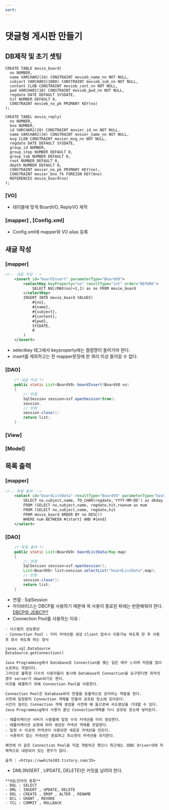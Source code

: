 ```yaml
---
sort:
---
```


# 댓글형 게시판 만들기


## DB제작 및 초기 셋팅

```
CREATE TABLE movie_board(
  no NUMBER,
  name VARCHAR2(34) CONSTRAINT movieb_name_nn NOT NULL,
  subject VARCHAR2(1000) CONSTRAINT movieb_sub_nn NOT NULL,
  content CLOB CONSTRAINT movieb_cont_nn NOT NULL,
  pwd VARCHAR2(10) CONSTRAINT movieb_pwd_nn NOT NULL,
  regdate DATE DEFAULT SYSDATE,
  hit NUMBER DEFAULT 0,
  CONSTRAINT movieb_no_pk PRIMARY KEY(no)
);

CREATE TABEL movie_reply(
  no NUMBER,
  bno NUMBER,
  id VARCHAR2(20) CONSTRAINT movier_id_nn NOT NULL,
  name VARCHAR2(34) CONSTRAINT mvoier_name_nn NOT NULL,
  msg CLOB CONSTRAINT movier_msg_nn NOT NULL,
  regdate DATE DEFAULT SYSDATE,
  group_id NUMBER,
  group_step NUMBER DEFAULT 0,
  group_tab NUMBER DEFAULT 0,
  root NUMBER DEFAULT 0,
  depth NUMBER DEFAULT 0,
  CONSTRAINT movier_no_pk PRIMARY KEY(no),
  CONSTRAINT movier_bno_fk FOREIGN KEY(bno)
  REFERENCES movie_board(no)
);
```

### [VO]
- 테이블에 맞게 BoardVO, ReplyVO 제작


### [mapper] , [Config.xml]
- Config.xml에 mapper와 VO alias 등록

## 새글 작성
### [mapper]

```xml 
<!-- 새글 작성 -->
	<insert id="boardInsert" parameterType="BoardVO">
		<selectKey keyProperty="no" resultType="int" order="BEFORE">
			SELECT NVL(MAX(no)+1,1) as no FROM movie_board
		</selectKey>
		INSERT INTO movie_board VALUES(
			#{no},
			#{name},
			#{subject},
			#{content},
			#{pwd},
			SYSDATE,
			0
		)
	</insert>
```

- selectkey 태그에서 keyproperty에는 컬럼명이 들어가야 한다.
- insert를 제외하고는 한  mapper문장에 한 쿼리 이상 들어갈 수 없다.


### [DAO]

```JAVA
	/* 새글 작성 */
	public static List<BoardVO> boardInsert(BoardVO vo)
	{
		// 연결
		SqlSession session=ssf.openSession(true);
		session.
		// 반환
		session.close();
		return list;
	}
```

### [View]

### [Model]

## 목록 출력
### [mapper]

```xml
<!-- 목록 출력 -->
	<select id="boardListData" resultType="BoardVO" parameterType="hashmap">
		SELECT no,subject,name, TO_CHAR(regdate,'YYYY-MM-DD') as dbday,hit,num
		FROM (SELECT no,subject,name, regdate,hit,rownum as mum
		FROM (SELECT no,subject,name, regdate,hit 
		FROM movie_board ORDER BY no DESC))
		WHERE num BETWEEN #{start} AND #{end}
	</select>
```

### [DAO]

```JAVA
	/* 목록 출력 */
	public static List<BoardVO> baordListData(Map map)
	{
		// 연결
		SqlSession session=ssf.openSession();
		List<BoardVO> list=session.selectList("boardListData",map);
		// 반환
		session.close();
		return list;
	}
```	


- 연결 : SqlSession
- 마이바티스는 DBCP를 사용하기 때문에 꼭 사용이 종료된 뒤에는 반환해줘야 한다. [DBCP와 JDBC란?](https://aljjabaegi.tistory.com/402)
- Connection Pool를 사용하는 이유 :

```
- 시스템의 성능향상 
- Connection Pool : 미리 커넥션을 생성 Client 접속시 이용가능 하도록 한 후 사용 후 회수 하도록 하는 형식

javax.sql.DataSource
DataSource.getConnection()

Java Programming에서 Database로 Connection을 맺는 일은 매우 느리며 자원을 많이 소모하는 작업이다.
그러므로 불특정 다수의 사용자들이 동시에 Database의 Connection을 요구한다면 최악의 경우 server가 down되기도 한다.
이것을 해결하기 위해 Connection Pool을 이용한다.

Connection Pool은 Database와의 연결을 효율적으로 관리하는 역할을 한다.
사전에 일정량의 Connection 객체를 만들어 공유된 장소에 모아둔다.
시간이 걸리는 Connection 객체 생성을 사전에 해 둠으로써 속도향상을 기대할 수 있다.
Java Programming에서 사용이 끝난 Connection객체를 다시 공유된 장소에 넣어둔다.

- 애플리케이션 서버가 시동될때 일정 수의 커넥션을 미리 생성한다.
- 애플리케이션 요청에 따라 생성된 커넥션 객체를 전달한다.
- 일정 수 이상의 커넥션이 사용되면 새로운 커넥션을 만든다.
- 사용하지 않는 커넥션은 종료하고 최소한의 커넥션을 유지한다.

예전에 이 같은 Connection Pool을 직접 개발하곤 햇으나 최근에는 JDBC Driver내에 자체적으로 내장되어 있는 경우가 많다.

출처 : <https://wwhite103.tistory.com/35>
```

- DML(INSERT , UPDATE, DELETE)은 커밋을 날려야 한다. 

```note
**SQL언어의 종류**
- DQL : SELECT
- DML : INSERT , UPDATE, DELETE
- DDL : CREATE , DROP , ALTER , RENAME
- DCL : GRANT , REVOKE
- TCL : COMMIT , ROLLBACK
```



